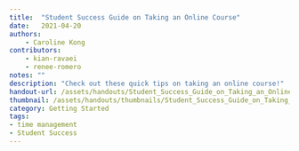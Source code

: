 ```yaml
---
title:  "Student Success Guide on Taking an Online Course"
date:   2021-04-20
authors: 
    - Caroline Kong
contributors: 
    - kian-ravaei
    - renee-romero
notes: ""
description: "Check out these quick tips on taking an online course!"
handout-url: /assets/handouts/Student_Success_Guide_on_Taking_an_Online_Course.pdf
thumbnail: /assets/handouts/thumbnails/Student_Success_Guide_on_Taking_an_Online_Course.jpeg
category: Getting Started
tags:
- time management
- Student Success
---
```

<!-- <p style="margin-bottom: 5 px;">
  <a href="https://drive.google.com/file/d/1EYLd-inspQlx9wHNUG7HYErn_sGQDgWa/view?usp=sharing">Here is a link to an accessible version of this handout.</a>
</p> -->
